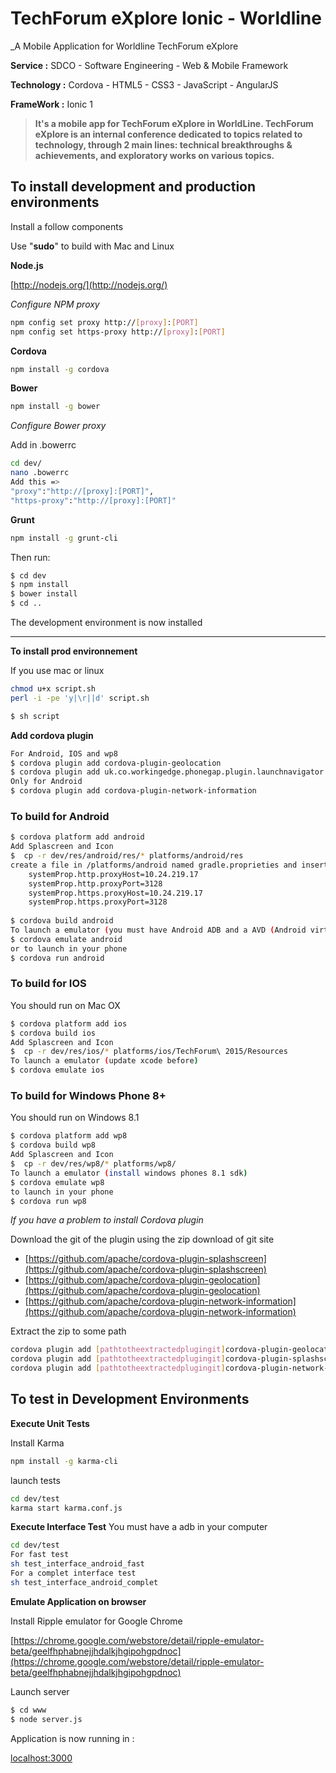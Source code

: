 TechForum eXplore Ionic - Worldline
==========================

_A Mobile Application for Worldline TechForum eXplore

**Service :** SDCO - Software Engineering - Web & Mobile Framework

**Technology :** Cordova - HTML5 - CSS3 - JavaScript - AngularJS

**FrameWork :** Ionic 1



> **It's a mobile app for TechForum eXplore in WorldLine. TechForum eXplore is an internal conference dedicated to topics related to technology, through 2 main lines: technical breakthroughs & achievements, and exploratory works on various topics.**

## To install development and production environments

Install a follow components

Use "**sudo**" to build with Mac and Linux

**Node.js**

[http://nodejs.org/](http://nodejs.org/)

_Configure NPM proxy_
```bash
npm config set proxy http://[proxy]:[PORT]
npm config set https-proxy http://[proxy]:[PORT]
```

**Cordova**
```bash
npm install -g cordova
```
**Bower**
```bash
npm install -g bower
```
_Configure Bower proxy_

Add in .bowerrc
```bash
cd dev/
nano .bowerrc
Add this =>
"proxy":"http://[proxy]:[PORT]",
"https-proxy":"http://[proxy]:[PORT]"
```

**Grunt**
```bash
npm install -g grunt-cli
```

Then run:

```bash
$ cd dev
$ npm install
$ bower install
$ cd ..
```

The development environment is now installed

***

**To install prod environnement**

If you use mac or linux
```bash
chmod u+x script.sh
perl -i -pe 'y|\r||d' script.sh
```

```bash
$ sh script
```

**Add cordova plugin**
```bash
For Android, IOS and wp8
$ cordova plugin add cordova-plugin-geolocation
$ cordova plugin add uk.co.workingedge.phonegap.plugin.launchnavigator
Only for Android
$ cordova plugin add cordova-plugin-network-information
```

### To build for Android
```bash
$ cordova platform add android
Add Splascreen and Icon
$  cp -r dev/res/android/res/* platforms/android/res
create a file in /platforms/android named gradle.proprieties and insert 
    systemProp.http.proxyHost=10.24.219.17
    systemProp.http.proxyPort=3128
    systemProp.https.proxyHost=10.24.219.17
    systemProp.https.proxyPort=3128
   
$ cordova build android
To launch a emulator (you must have Android ADB and a AVD (Android virtual Device)
$ cordova emulate android
or to launch in your phone
$ cordova run android
```

### To build for IOS
You should run on Mac OX
```bash
$ cordova platform add ios
$ cordova build ios
Add Splascreen and Icon
$  cp -r dev/res/ios/* platforms/ios/TechForum\ 2015/Resources
To launch a emulator (update xcode before)
$ cordova emulate ios
```

### To build for Windows Phone 8+
You should run on Windows 8.1
```bash
$ cordova platform add wp8
$ cordova build wp8
Add Splascreen and Icon
$  cp -r dev/res/wp8/* platforms/wp8/
To launch a emulator (install windows phones 8.1 sdk)
$ cordova emulate wp8
to launch in your phone
$ cordova run wp8
```


_If you have a problem to install Cordova plugin_

Download the git of the plugin using the zip download of git site
* [https://github.com/apache/cordova-plugin-splashscreen](https://github.com/apache/cordova-plugin-splashscreen)
* [https://github.com/apache/cordova-plugin-geolocation](https://github.com/apache/cordova-plugin-geolocation)
* [https://github.com/apache/cordova-plugin-network-information](https://github.com/apache/cordova-plugin-network-information)

Extract the zip to some path
```bash
cordova plugin add [pathtotheextractedplugingit]cordova-plugin-geolocation-master
cordova plugin add [pathtotheextractedplugingit]cordova-plugin-splashscreen-master
cordova plugin add [pathtotheextractedplugingit]cordova-plugin-network-information-master
```

## To test in Development Environments

**Execute Unit Tests**

Install Karma
```bash
npm install -g karma-cli
```

launch tests
 ```bash
cd dev/test
karma start karma.conf.js
 ```
 
 **Execute Interface Test**
 You must have a adb in your computer
 ```bash
cd dev/test
For fast test
sh test_interface_android_fast
For a complet interface test
sh test_interface_android_complet
```
 

**Emulate Application on browser**

Install Ripple emulator for Google Chrome

[https://chrome.google.com/webstore/detail/ripple-emulator-beta/geelfhphabnejjhdalkjhgipohgpdnoc](https://chrome.google.com/webstore/detail/ripple-emulator-beta/geelfhphabnejjhdalkjhgipohgpdnoc)

Launch server
```bash
$ cd www
$ node server.js
```

Application is now running in :

[localhost:3000](localhost:3000)


